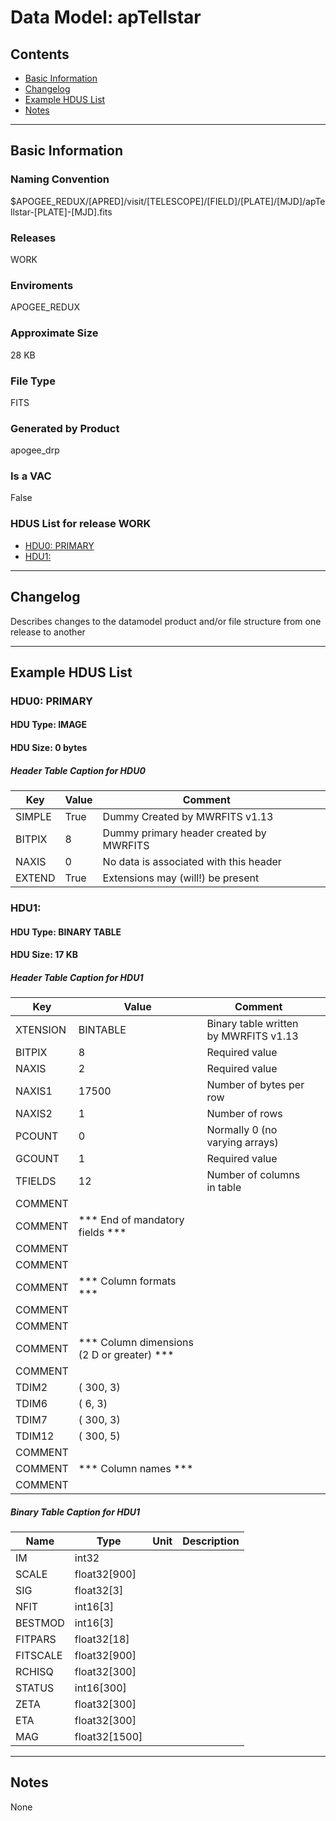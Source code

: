 # Data Model: apTellstar





## Contents
- [Basic Information](#basic-information)
- [Changelog](#changelog)
- [Example HDUS List](#example-hdus-list)
- [Notes](#notes)

---

## Basic Information


### Naming Convention
$APOGEE_REDUX/[APRED]/visit/[TELESCOPE]/[FIELD]/[PLATE]/[MJD]/apTellstar-[PLATE]-[MJD].fits

### Releases
WORK

### Enviroments
APOGEE_REDUX

### Approximate Size
28 KB

### File Type
FITS

### Generated by Product
apogee_drp

### Is a VAC
False

### HDUS List for release WORK
  - [HDU0: PRIMARY](#hdu0-primary)
  - [HDU1: ](#hdu1)

---

## Changelog
Describes changes to the datamodel product and/or file structure from one release to another

---
## Example HDUS List

### HDU0: PRIMARY


#### HDU Type: IMAGE
#### HDU Size:  0 bytes

##### Header Table Caption for HDU0
Key | Value | Comment | |
| --- | --- | --- | --- |
| SIMPLE | True | Dummy Created by MWRFITS v1.13 |
| BITPIX | 8 | Dummy primary header created by MWRFITS |
| NAXIS | 0 | No data is associated with this header |
| EXTEND | True | Extensions may (will!) be present |



### HDU1:


#### HDU Type: BINARY TABLE
#### HDU Size:  17 KB

##### Header Table Caption for HDU1
Key | Value | Comment | |
| --- | --- | --- | --- |
| XTENSION | BINTABLE | Binary table written by MWRFITS v1.13 |
| BITPIX | 8 | Required value |
| NAXIS | 2 | Required value |
| NAXIS1 | 17500 | Number of bytes per row |
| NAXIS2 | 1 | Number of rows |
| PCOUNT | 0 | Normally 0 (no varying arrays) |
| GCOUNT | 1 | Required value |
| TFIELDS | 12 | Number of columns in table |
| COMMENT |  |  |
| COMMENT |  *** End of mandatory fields *** |  |
| COMMENT |  |  |
| COMMENT |  |  |
| COMMENT |  *** Column formats *** |  |
| COMMENT |  |  |
| COMMENT |  |  |
| COMMENT |  *** Column dimensions (2 D or greater) *** |  |
| COMMENT |  |  |
| TDIM2 | ( 300, 3) |  |
| TDIM6 | ( 6, 3) |  |
| TDIM7 | ( 300, 3) |  |
| TDIM12 | ( 300, 5) |  |
| COMMENT |  |  |
| COMMENT |  *** Column names *** |  |
| COMMENT |  |  |

##### Binary Table Caption for HDU1
Name | Type | Unit | Description |
| --- | --- | --- | --- |
 | IM | int32 |  |  |
 | SCALE | float32[900] |  |  |
 | SIG | float32[3] |  |  |
 | NFIT | int16[3] |  |  |
 | BESTMOD | int16[3] |  |  |
 | FITPARS | float32[18] |  |  |
 | FITSCALE | float32[900] |  |  |
 | RCHISQ | float32[300] |  |  |
 | STATUS | int16[300] |  |  |
 | ZETA | float32[300] |  |  |
 | ETA | float32[300] |  |  |
 | MAG | float32[1500] |  |  |



---
## Notes
None